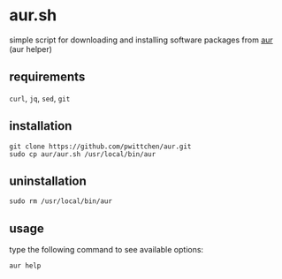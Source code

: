 aur.sh
======
simple script for downloading and installing software packages from [aur](https://aur.archlinux.org/) (aur helper)

requirements
------------
`curl`, `jq`, `sed`, `git`

installation
------------

```
git clone https://github.com/pwittchen/aur.git
sudo cp aur/aur.sh /usr/local/bin/aur
```

uninstallation
--------------

```
sudo rm /usr/local/bin/aur
```

usage
-----

type the following command to see available options:

```
aur help
```
